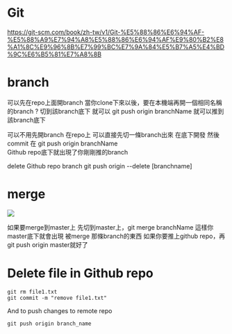 Git
==========
https://git-scm.com/book/zh-tw/v1/Git-%E5%88%86%E6%94%AF-%E5%88%A9%E7%94%A8%E5%88%86%E6%94%AF%E9%80%B2%E8%A1%8C%E9%96%8B%E7%99%BC%E7%9A%84%E5%B7%A5%E4%BD%9C%E6%B5%81%E7%A8%8B


# branch
可以先在repo上面開branch
當你clone下來以後，要在本機端再開一個相同名稱的branch ?
切到該branch底下 就可以 git push origin branchName 就可以推到該branch底下




可以不用先開branch 在repo上
可以直接先切一條branch出來
在底下開發 然後commit
在 git push origin branchName  
Github repo底下就出現了你剛剛推的branch


delete Github repo branch
git push origin --delete [branchname]

# merge
![](https://i.imgur.com/ZKtqUOZ.png)

如果要merge到master上
先切到master上，git merge branchName
這樣你master底下就會出現 被merge 那條branch的東西
如果你要推上github repo，再 git push origin master就好了


# Delete file in Github repo 
```
git rm file1.txt
git commit -m "remove file1.txt"

```
And to push changes to remote repo
```
git push origin branch_name
```



